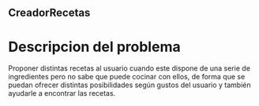 ## CreadorRecetas

# Descripcion del problema

Proponer distintas recetas al usuario cuando este dispone de una serie de ingredientes pero no sabe que puede cocinar con ellos, de forma que se puedan ofrecer distintas posibilidades según gustos 
del usuario y también ayudarle a encontrar las recetas.


